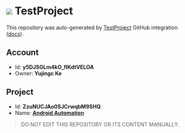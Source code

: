 # ![](https://s3.amazonaws.com/storage-static.testproject.io/logos/TP-Logo-Square.svg) TestProject

This repository was auto-generated by [TestProject](https://testproject.io) GitHub integration ([docs](https://docs.testproject.io/testproject-integrations/github-integration)).

## Account
* Id: **y5DJSGLm4kO_fIKdtVELOA**
* Owner: **Yujingc Ke**

## Project
* Id: **ZzuNUCJAo0SJCrwqbM9SHQ**
* Name: **[Android Automation](https://app.testproject.io/#/projects/974842/tests)**

> DO NOT EDIT THIS REPOSITORY OR ITS CONTENT MANUALLY.